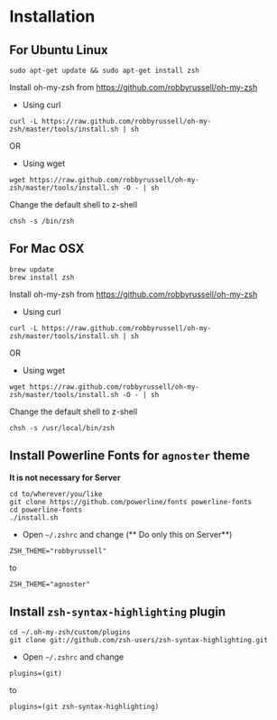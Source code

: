 # Installation

## For Ubuntu Linux
```shell
sudo apt-get update && sudo apt-get install zsh 
```

Install oh-my-zsh from https://github.com/robbyrussell/oh-my-zsh 

* Using curl

```shell
curl -L https://raw.github.com/robbyrussell/oh-my-zsh/master/tools/install.sh | sh
```
OR

* Using wget

```shell
wget https://raw.github.com/robbyrussell/oh-my-zsh/master/tools/install.sh -O - | sh
```

Change the default shell to z-shell

```shell
chsh -s /bin/zsh 
```

## For Mac OSX

```shell
brew update 
brew install zsh
```

Install oh-my-zsh from https://github.com/robbyrussell/oh-my-zsh 

* Using curl

```shell
curl -L https://raw.github.com/robbyrussell/oh-my-zsh/master/tools/install.sh | sh
```
OR

* Using wget

```shell
wget https://raw.github.com/robbyrussell/oh-my-zsh/master/tools/install.sh -O - | sh
```

Change the default shell to z-shell

```shell
chsh -s /usr/local/bin/zsh 
```


## Install Powerline Fonts for `agnoster` theme
**It is not necessary for Server**

```shell
cd to/wherever/you/like 
git clone https://github.com/powerline/fonts powerline-fonts 
cd powerline-fonts 
./install.sh 
```

* Open `~/.zshrc` and change (** Do only this on Server**)

```shell
ZSH_THEME="robbyrussell"
```
to

```shell
ZSH_THEME="agnoster"
```

## Install `zsh-syntax-highlighting` plugin

```shell
cd ~/.oh-my-zsh/custom/plugins 
git clone git://github.com/zsh-users/zsh-syntax-highlighting.git 
```

* Open `~/.zshrc` and change

```shell
plugins=(git)
```
to

```shell
plugins=(git zsh-syntax-highlighting)
```
